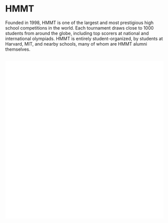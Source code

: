 # HMMT
Founded in 1998, HMMT is one of the largest and most prestigious high school competitions in the world. Each tournament draws close to 1000 students from around the globe, including top scorers at national and international olympiads. HMMT is entirely student-organized, by students at Harvard, MIT, and nearby schools, many of whom are HMMT alumni themselves.
<h2 align="center"><img src="https://github.com/MonitSharma/HMMT/blob/main/logo.png"></h2>
